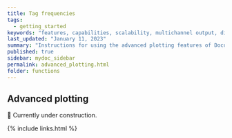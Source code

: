 ```yaml
---
title: Tag frequencies
tags:
  - getting_started
keywords: "features, capabilities, scalability, multichannel output, dita, hats, comparison, benefits"
last_updated: "January 11, 2023"
summary: "Instructions for using the advanced plotting features of DocuScope CA."
published: true
sidebar: mydoc_sidebar
permalink: advanced_plotting.html
folder: functions
---
```



## Advanced plotting

:hammer: Currently under construction.

{% include links.html %}
